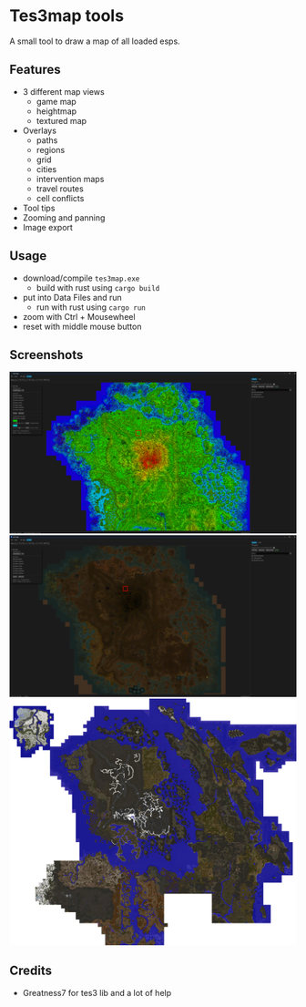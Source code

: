 # Tes3map tools

A small tool to draw a map of all loaded esps.

## Features

- 3 different map views
  - game map
  - heightmap
  - textured map
- Overlays
  - paths
  - regions
  - grid
  - cities
  - intervention maps
  - travel routes
  - cell conflicts
- Tool tips
- Zooming and panning
- Image export

## Usage

- download/compile `tes3map.exe`
  - build with rust using `cargo build`
- put into Data Files and run
  - run with rust using `cargo run`
- zoom with Ctrl + Mousewheel
- reset with middle mouse button

## Screenshots

![screen01](/assets/ui_heightmap_02.png)
![screen01](/assets/ui_minimap_02.png)
![screen01](/assets/tr%20(Large).png)

## Credits

- Greatness7 for tes3 lib and a lot of help
